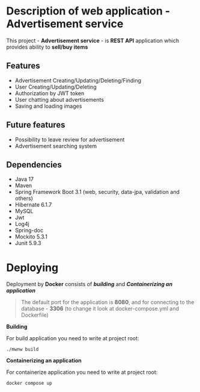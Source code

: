 # Description of web application - Advertisement service
This project - **Advertisement service** - is **REST API** application which provides ability to **sell/buy items**

## Features
+ Advertisement Creating/Updating/Deleting/Finding
+ User Creating/Updating/Deleting
+ Authorization by JWT token
+ User chatting about advertisements
+ Saving and loading images

## Future features
+ Possibility to leave review for advertisement
+ Advertisement searching system

## Dependencies
+ Java 17
+ Maven
+ Spring Framework Boot 3.1 (web, security, data-jpa, validation and others)
+ Hibernate 6.1.7
+ MySQL
+ Jwt
+ Log4j
+ Spring-doc
+ Mockito 5.3.1
+ Junit 5.9.3

# Deploying
  
  Deployment by **Docker** consists of ***building*** and ***Containerizing an application***

  > The default port for the application is **8080**, and for connecting to the database - **3306** (to change it look at docker-compose.yml and Dockerfile)

**Building**

  For build application you need to write at project root:
  
    ./mwnw build

**Containerizing an application**

  For containerize application you need to write at project root:
  
    docker compose up
  

